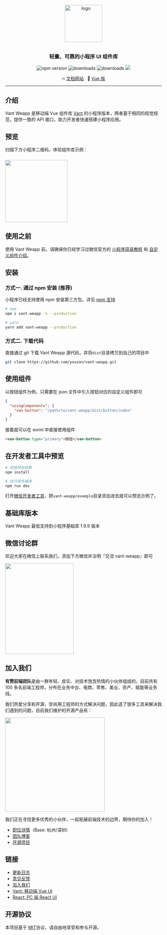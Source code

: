 <p align="center">
  <img alt="logo" src="https://img.yzcdn.cn/vant/logo.png" width="120" style="margin-bottom: 10px;">
</p>
<h3 align="center">轻量、可靠的小程序 UI 组件库</h3>

<p align="center">
  <img src="https://img.shields.io/npm/v/vant-weapp.svg?style=flat-square" alt="npm version" />
  <img src="https://img.shields.io/npm/dt/vant-weapp.svg?style=flat-square" alt="downloads" />
  <img src="https://img.shields.io/npm/dm/vant-weapp.svg?style=flat-square" alt="downloads" />
  <img src="https://img.shields.io/badge/License-MIT-blue.svg">
</p>

<p align="center">
  🔥 <a href="https://youzan.github.io/vant-weapp">文档网站</a>
  &nbsp;
  🚀 <a href="https://github.com/youzan/vant" target="_blank">Vue 版</a>
</p>

---

## 介绍

Vant Weapp 是移动端 Vue 组件库 [Vant](https://github.com/youzan/vant) 的小程序版本，两者基于相同的视觉规范，提供一致的 API 接口，助力开发者快速搭建小程序应用。

## 预览

扫描下方小程序二维码，体验组件库示例：

<img src="https://img.yzcdn.cn/vant-weapp/qrcode-201808101114.jpg" width="200" height="200" style="margin-top: 10px;" >

## 使用之前

使用 Vant Weapp 前，请确保你已经学习过微信官方的 [小程序简易教程](https://mp.weixin.qq.com/debug/wxadoc/dev/) 和 [自定义组件介绍](https://developers.weixin.qq.com/miniprogram/dev/framework/custom-component/)。

## 安装

### 方式一. 通过 npm 安装 (推荐)

小程序已经支持使用 npm 安装第三方包，详见 [npm 支持](https://developers.weixin.qq.com/miniprogram/dev/devtools/npm.html?search-key=npm)

```bash
# npm
npm i vant-weapp -S --production

# yarn
yarn add vant-weapp --production
```

### 方式二. 下载代码

直接通过 git 下载 Vant Weapp 源代码，并将`dist`目录拷贝到自己的项目中
```bash
git clone https://github.com/youzan/vant-weapp.git
```

## 使用组件

以按钮组件为例，只需要在 json 文件中引入按钮对应的自定义组件即可

```json
{
  "usingComponents": {
    "van-button": "/path/to/vant-weapp/dist/button/index"
  }
}
```

接着就可以在 wxml 中直接使用组件

```html
<van-button type="primary">按钮</van-button>
```

## 在开发者工具中预览

```bash
# 安装项目依赖
npm install

# 执行组件编译
npm run dev
```

打开[微信开发者工具](https://mp.weixin.qq.com/debug/wxadoc/dev/devtools/download.html)，把`vant-weapp/example`目录添加进去就可以预览示例了。

## 基础库版本

Vant Weapp 最低支持到小程序基础库 1.9.9 版本

## 微信讨论群

欢迎大家在微信上联系我们，添加下方微信并注明『交流 vant-weapp』即可

<img src="https://img.yzcdn.cn/vant/wechat_20180606.png" width="220" height="292" >

## 加入我们

**有赞前端团队**是由一群年轻、皮实、对技术饱含热情的小伙伴组成的，目前共有 100 多名前端工程师，分布在业务中台、电商、零售、美业、资产、赋能等业务线。

我们热爱分享和开源，崇尚用工程师的方式解决问题，因此造了很多工具来解决我们遇到的问题，目前我们维护的开源产品有：

<img src="https://img.yzcdn.cn/public_files/2019/07/22/f4b70763c55c8710c52c667ecf192c05.jpeg" width="320" height="303">

我们正在寻找更多优秀的小伙伴，一起拓展前端技术的边界，期待你的加入！

- <a target="_blank" href="https://app.mokahr.com/apply/youzan/6252#/job/96f5d2c7-e657-4d31-9244-195edc443a7f?_k=jf2141">职位详情</a>（Base: 杭州/深圳）
- <a target="_blank" href="https://tech.youzan.com/tag/front-end/">团队博客</a>
- <a target="_blank" href="https://github.com/youzan">开源项目</a>

## 链接

* [更新日志](https://github.com/youzan/vant-weapp/blob/dev/docs/markdown/changelog.md)
* [意见反馈](https://github.com/youzan/vant-weapp/issues)
* [加入我们](https://job.youzan.com)
* [Vant: 移动端 Vue UI](https://github.com/youzan/vant)
* [React: PC 端 React UI](https://www.youzanyun.com/zanui/zent)

## 开源协议

本项目基于 [MIT](https://zh.wikipedia.org/wiki/MIT%E8%A8%B1%E5%8F%AF%E8%AD%89)协议，请自由地享受和参与开源。

[vant-weapp]: https://github.com/youzan/vant-weapp
[issue]: https://github.com/youzan/vant-weapp/issues/new
[PR]: https://github.com/youzan/vant-weapp/compare
[MIT]: http://opensource.org/licenses/MIT
[小程序简易教程]: https://mp.weixin.qq.com/debug/wxadoc/dev/
[小程序框架介绍]: https://mp.weixin.qq.com/debug/wxadoc/dev/framework/MINA.html
[微信开发者工具]: https://mp.weixin.qq.com/debug/wxadoc/dev/devtools/download.html
